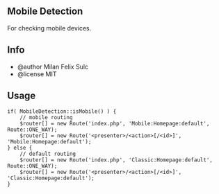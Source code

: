 ## Mobile Detection

For checking mobile devices.

## Info

* @author Milan Felix Sulc
* @license MIT

## Usage

	if( MobileDetection::isMobile() ) {
		// mobile routing
		$router[] = new Route('index.php', 'Mobile:Homepage:default', Route::ONE_WAY);
		$router[] = new Route('<presenter>/<action>[/<id>]', 'Mobile:Homepage:default');
	} else {
		// default routing
		$router[] = new Route('index.php', 'Classic:Homepage:default', Route::ONE_WAY);
		$router[] = new Route('<presenter>/<action>[/<id>]', 'Classic:Homepage:default');
	}